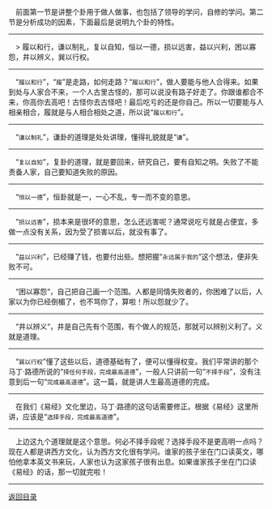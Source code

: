 &emsp;前面第一节是讲整个卦用于做人做事，也包括了领导的学问，自修的学问。第二节是分析成功的因素，下面最后是说明九个卦的特性。
___
&emsp;> 履以和行，谦以制礼，复以自知，恒以一德，损以远害，益以兴利，困以寡怨，井以辨义，巽以行权。
___
&emsp;“``履以和行``”，“``履``”是走路，如何走路？“``履以和行``”，做人要能与他人合得来。如果到处与人家合不来，一个人古里古怪的，那可以说没有路子好走了。你跟谁都合不来，你高你去高吧！古怪你去古怪吧！最后吃亏的还是你自己。所以一切要能与人相亲相合，履就是与人相合相处之道，所以说“``履以和行``”。
___
&emsp;“``谦以制礼``”，谦卦的道理是处处讲理，懂得礼貌就是“``谦``”。
___
&emsp;“``复以自知``”，复卦的道理，就是要回来，研究自己，要有自知之明。失败了不能责备人家，自己要知道失败的原因。
___
&emsp;“``恒以一德``”，恒卦就是一，一心不乱，专一而不变的意思。
___
&emsp;“``损以远害``”，损本来是很坏的意思，怎么还远害呢？通常说吃亏就是占便宜，多做一点没有关系，因为受了损害以后，就没有事了。
___
&emsp;“``益以兴利``”，已经赚了钱，也要付出些。想把握“``永远属于我的``”这个想法，便非失败不可。
___
&emsp;“困以寡怨“，自己把自己画一个范围。人都是同情失败者的，你困难了以后，人家以为你已经倒楣了，也不骂你了，算啦！所以怨就少了。
___
&emsp;“井以辨义“，井是自己先有个范围，有个做人的规范，那就可以辨别义利了。义就是道理。
___
&emsp;“``巽以行权``”懂了这些以后，道德基础有了，便可以懂得权变。我们平常讲的那个马丁·路德所说的“``择任何手段，完成最高道德``”，一般人只讲前一句“``不择手段``”，没有注意到后一句“``完成最高道德``”。这一篇，就是讲人生最高道德的完成。
___
&emsp;在我们《易经》文化里边，马丁·路德的这句话需要修正。根据《易经》这里所讲，应该是“``选择手段，完成最高道德``”。
___
&emsp;上边这九个道理就是这个意思。何必不择手段呢？选择手段不是更高明一点吗？现在人都是讲西方文化，认为西方文化很有学问。谁家的孩子坐在门口读英文，哪怕他拿本英文书来玩，人家也认为这家孩子很有出息。如果谁家孩子坐在门口读《易经》的话，那一切就完啦！
___
[返回目录](../../master/README.md#目录)